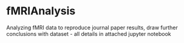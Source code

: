 # fMRIAnalysis
Analyzing fMRI data to reproduce journal paper results, draw further conclusions with dataset - all details in attached 
jupyter notebook
